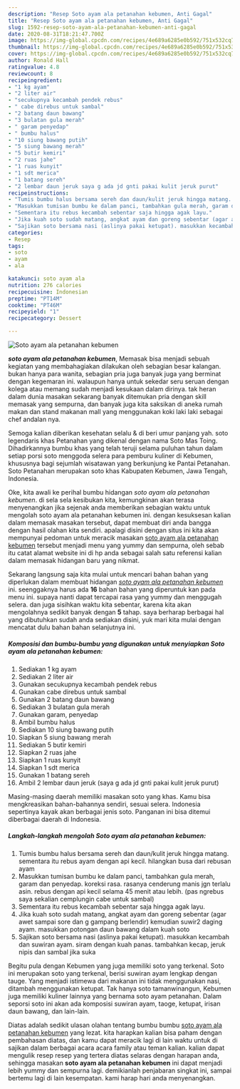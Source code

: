 ```yaml
---
description: "Resep Soto ayam ala petanahan kebumen, Anti Gagal"
title: "Resep Soto ayam ala petanahan kebumen, Anti Gagal"
slug: 1592-resep-soto-ayam-ala-petanahan-kebumen-anti-gagal
date: 2020-08-31T18:21:47.700Z
image: https://img-global.cpcdn.com/recipes/4e689a6285e0b592/751x532cq70/soto-ayam-ala-petanahan-kebumen-foto-resep-utama.jpg
thumbnail: https://img-global.cpcdn.com/recipes/4e689a6285e0b592/751x532cq70/soto-ayam-ala-petanahan-kebumen-foto-resep-utama.jpg
cover: https://img-global.cpcdn.com/recipes/4e689a6285e0b592/751x532cq70/soto-ayam-ala-petanahan-kebumen-foto-resep-utama.jpg
author: Ronald Hall
ratingvalue: 4.8
reviewcount: 8
recipeingredient:
- "1 kg ayam"
- "2 liter air"
- "secukupnya kecambah pendek rebus"
- " cabe direbus untuk sambal"
- "2 batang daun bawang"
- "3 bulatan gula merah"
- " garam penyedap"
- " bumbu halus"
- "10 siung bawang putih"
- "5 siung bawang merah"
- "5 butir kemiri"
- "2 ruas jahe"
- "1 ruas kunyit"
- "1 sdt merica"
- "1 batang sereh"
- "2 lembar daun jeruk saya g ada jd gnti pakai kulit jeruk purut"
recipeinstructions:
- "Tumis bumbu halus bersama sereh dan daun/kulit jeruk hingga matang. sementara itu rebus ayam dengan api kecil. hilangkan busa dari rebusan ayam"
- "Masukkan tumisan bumbu ke dalam panci, tambahkan gula merah, garam dan penyedap. koreksi rasa. rasanya cenderung manis jgn terlalu asin. rebus dengan api kecil selama 45 menit atau lebih. (pas ngrebus saya sekalian cemplungin cabe untuk sambal)"
- "Sementara itu rebus kecambah sebentar saja hingga agak layu."
- "Jika kuah soto sudah matang, angkat ayam dan goreng sebentar (agar awet sampai sore dan g gampang berlendir) kemudian suwir2 daging ayam. masukkan potongan daun bawang dalam kuah soto"
- "Sajikan soto bersama nasi (aslinya pakai ketupat). masukkan kecambah dan suwiran ayam. siram dengan kuah panas. tambahkan kecap, jeruk nipis dan sambal jika suka"
categories:
- Resep
tags:
- soto
- ayam
- ala

katakunci: soto ayam ala 
nutrition: 276 calories
recipecuisine: Indonesian
preptime: "PT14M"
cooktime: "PT46M"
recipeyield: "1"
recipecategory: Dessert

---
```



![Soto ayam ala petanahan kebumen](https://img-global.cpcdn.com/recipes/4e689a6285e0b592/751x532cq70/soto-ayam-ala-petanahan-kebumen-foto-resep-utama.jpg)

<b><i>soto ayam ala petanahan kebumen</i></b>, Memasak bisa menjadi sebuah kegiatan yang membahagiakan dilakukan oleh sebagian besar kalangan. bukan hanya para wanita, sebagian pria juga banyak juga yang berminat dengan kegemaran ini. walaupun hanya untuk sekedar seru seruan dengan kolega atau memang sudah menjadi kesukaan dalam dirinya. tak heran dalam dunia masakan sekarang banyak ditemukan pria dengan skill memasak yang sempurna, dan banyak juga kita saksikan di aneka rumah makan dan stand makanan mall yang menggunakan koki laki laki sebagai chef andalan nya.

Semoga kalian diberikan kesehatan selalu &amp; di beri umur panjang yah. soto legendaris khas Petanahan yang dikenal dengan nama Soto Mas Toing. Dihadirkannya bumbu khas yang telah teruji selama puluhan tahun dalam setiap porsi soto menggoda selera para pemburu kuliner di Kebumen, khususnya bagi sejumlah wisatawan yang berkunjung ke Pantai Petanahan. Soto Petanahan merupakan soto khas Kabupaten Kebumen, Jawa Tengah, Indonesia.

Oke, kita awali ke perihal bumbu hidangan <i>soto ayam ala petanahan kebumen</i>. di sela sela kesibukan kita, kemungkinan akan terasa menyenangkan jika sejenak anda memberikan sebagian waktu untuk mengolah soto ayam ala petanahan kebumen ini. dengan kesuksesan kalian dalam memasak masakan tersebut, dapat membuat diri anda bangga dengan hasil olahan kita sendiri. apalagi disini dengan situs ini kita akan mempunyai pedoman untuk meracik masakan <u>soto ayam ala petanahan kebumen</u> tersebut menjadi menu yang yummy dan sempurna, oleh sebab itu catat alamat website ini di hp anda sebagai salah satu referensi kalian dalam memasak hidangan baru yang nikmat.


Sekarang langsung saja kita mulai untuk mencari bahan bahan yang diperlukan dalam membuat hidangan <u><i>soto ayam ala petanahan kebumen</i></u> ini. seenggaknya harus ada <b>16</b> bahan bahan yang diperuntuk kan pada menu ini. supaya nanti dapat tercapai rasa yang yummy dan menggugah selera. dan juga sisihkan waktu kita sebentar, karena kita akan mengolahnya sedikit banyak dengan <b>5</b> tahap. saya berharap berbagai hal yang dibutuhkan sudah anda sediakan disini, yuk mari kita mulai dengan mencatat dulu bahan bahan selanjutnya ini.

<!--inarticleads1-->

##### Komposisi dan bumbu-bumbu yang digunakan untuk menyiapkan Soto ayam ala petanahan kebumen:

1. Sediakan 1 kg ayam
1. Sediakan 2 liter air
1. Gunakan secukupnya kecambah pendek rebus
1. Gunakan  cabe direbus untuk sambal
1. Gunakan 2 batang daun bawang
1. Sediakan 3 bulatan gula merah
1. Gunakan  garam, penyedap
1. Ambil  bumbu halus
1. Sediakan 10 siung bawang putih
1. Siapkan 5 siung bawang merah
1. Sediakan 5 butir kemiri
1. Siapkan 2 ruas jahe
1. Siapkan 1 ruas kunyit
1. Siapkan 1 sdt merica
1. Gunakan 1 batang sereh
1. Ambil 2 lembar daun jeruk (saya g ada jd gnti pakai kulit jeruk purut)


Masing-masing daerah memiliki masakan soto yang khas. Kamu bisa mengkreasikan bahan-bahannya sendiri, sesuai selera. Indonesia sepertinya kayak akan berbagai jenis soto. Panganan ini bisa ditemui diberbagai daerah di Indonesia. 

<!--inarticleads2-->

##### Langkah-langkah mengolah Soto ayam ala petanahan kebumen:

1. Tumis bumbu halus bersama sereh dan daun/kulit jeruk hingga matang. sementara itu rebus ayam dengan api kecil. hilangkan busa dari rebusan ayam
1. Masukkan tumisan bumbu ke dalam panci, tambahkan gula merah, garam dan penyedap. koreksi rasa. rasanya cenderung manis jgn terlalu asin. rebus dengan api kecil selama 45 menit atau lebih. (pas ngrebus saya sekalian cemplungin cabe untuk sambal)
1. Sementara itu rebus kecambah sebentar saja hingga agak layu.
1. Jika kuah soto sudah matang, angkat ayam dan goreng sebentar (agar awet sampai sore dan g gampang berlendir) kemudian suwir2 daging ayam. masukkan potongan daun bawang dalam kuah soto
1. Sajikan soto bersama nasi (aslinya pakai ketupat). masukkan kecambah dan suwiran ayam. siram dengan kuah panas. tambahkan kecap, jeruk nipis dan sambal jika suka


Begitu pula dengan Kebumen yang juga memiliki soto yang terkenal. Soto ini merupakan soto yang terkenal, berisi suwiran ayam lengkap dengan tauge. Yang menjadi istimewa dari makanan ini tidak menggunakan nasi, ditambah menggunakan ketupat. Tak hanya soto tamanwinangun, Kebumen juga memiliki kuliner lainnya yang bernama soto ayam petanahan. Dalam seporsi soto ini akan ada komposisi suwiran ayam, taoge, ketupat, irisan daun bawang, dan lain-lain. 

Diatas adalah sedikit ulasan olahan tentang bumbu bumbu <u>soto ayam ala petanahan kebumen</u> yang lezat. kita harapkan kalian bisa paham dengan pembahasan diatas, dan kamu dapat meracik lagi di lain waktu untuk di sajikan dalam berbagai acara acara family atau teman kalian. kalian dapat mengulik resep resep yang tertera diatas selaras dengan harapan anda, sehingga masakan <b>soto ayam ala petanahan kebumen</b> ini dapat menjadi lebih yummy dan sempurna lagi. demikianlah penjabaran singkat ini, sampai bertemu lagi di lain kesempatan. kami harap hari anda menyenangkan.

